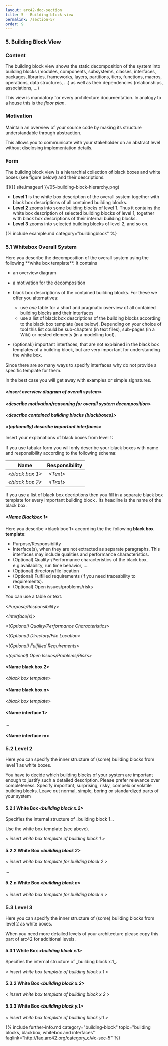 ```yaml
---
layout: arc42-doc-section
title: 5 - Building block view
permalink: /section-5/
order: 9
---
```


### 5. Building Block View

<div class="arc42-help" markdown="1">

### Content
The building block view shows the static decomposition of the system into building blocks (modules, components, subsystems, classes,
interfaces, packages, libraries, frameworks, layers, partitions, tiers, functions, macros, operations,
data structures, ...) as well as their dependencies (relationships, associations, ...)

This view is mandatory for every architecture documentation.
In analogy to a house this is the _floor plan_.

### Motivation
Maintain an overview of your source code by making its structure understandable through abstraction.

This allows you to communicate with your stakeholder on an abstract level without disclosing implementation details.

### Form
The building block view is a hierarchial collection of black boxes and white boxes (see figure below) and their descriptions.

![]({{ site.imageurl }}/05-building-block-hierarchy.png)

* **Level 1** is the white box description of the overall system together with black box descriptions of all contained building blocks.
* **Level 2** zooms into some building blocks of level 1.
Thus it contains the white box description of selected building blocks of level 1, together with black box descriptions of their internal building blocks.
* **Level 3** zooms into selected building blocks of level 2, and so on.

<!-- collect all examples that are releated to this section of arc42 -->
{% include example.md category="buildingblock" %}

</div>

### 5.1 Whitebox Overall System

<div class="arc42-help" markdown="1">
Here you describe the decomposition of the overall system using the following **white box template**.
It contains

* an overview diagram
* a motivation for the decomposition
* black box descriptions of the contained building blocks. For these we offer you alternatives:
  * use _one_ table for a short and pragmatic overview of all contained building blocks and their interfaces
  * use a list of black box descriptions of the building blocks according to the black box template (see below). Depending on your choice of tool this list could be sub-chapters (in text files), sub-pages (in a Wiki) or nested elements (in a modelling tool).

* (optional:) important interfaces, that are not explained in the black box templates of a building block, but are very important for understanding the white box.

Since there are so many ways to specify interfaces why do not provide a specific template for them.

In the best case you will get away with examples or simple
signatures.

</div>

#### _&lt;insert overview diagram of overall system>_

#### _&lt;describe motivation/reasoning for overall system decomposition>_

#### _&lt;describe contained building blocks (blackboxes)>_

#### _&lt;(optionally) describe important interfaces>_


<div class="arc42-help" markdown="1">

Insert your explanations of black boxes from level 1:

If you use tabular form you will only describe your black
boxes with name and  responsibility according to the following schema:

| **Name** | **Responsibility** |
|----------|--------------------|
| _&lt;black box 1>_ | _&lt;Text>_ |
| _&lt;black box 2>_ | _&lt;Text>_ |

If you use a list of black box decriptions then you fill in a separate black box template for every important building block .
Its headline is the name of the black box.

</div>

#### _&lt;Name Blackbox 1>_

<div class="arc42-help" markdown="1">

Here you describe <black box 1>
according the the following **black box template**:

* Purpose/Responsibility
* Interface(s), when they are not extracted as separate paragraphs. This interfaces may include qualities and performance characteristics.
* (Optional) Quality-/Performance characteristics of the black box, e.g.availability, run time behavior, ....
* (Optional) directory/file location
* (Optional) Fulfilled requirements (if you need traceability to requirements).
* (Optional) Open issues/problems/risks

You can use a table or text.
</div>

_&lt;Purpose/Responsibility>_

_&lt;Interface(s)>_

_&lt;(Optional) Quality/Performance Characteristics>_

_&lt;(Optional) Directory/File Location>_

_&lt;(Optional) Fulfilled Requirements>_

_&lt;(optional) Open Issues/Problems/Risks>_




#### &lt;Name black box 2>

_&lt;black box template>_

#### &lt;Name black box n>

_&lt;black box template>_


#### &lt;Name interface 1>

...

#### &lt;Name interface m>




### 5.2 Level 2

<div class="arc42-help" markdown="1">
Here you can specify the inner structure of (some) building blocks from level 1 as white boxes.

You have to decide which building blocks of your system are important enough to justify such a detailed description. Please prefer relevance over completeness. Specify important, surprising, risky, compelx or volatile building blocks. Leave out normal, simple, boring or standardized parts of your system

</div>

#### 5.2.1 White Box _&lt;building block x.2&gt;_
<div class="arc42-help" markdown="1">
Specifies the internal structure of _building block 1_.

Use the white box template (see above).
</div>

_< insert white box template of building block 1 >_

#### 5.2.2 White Box _&lt;building block 2&gt;_
_< insert white box template for building block 2 >_

...

#### 5.2.n White Box _&lt;building block n&gt;_
_< insert white box template for building block n >_

### 5.3 Level 3

<div class="arc42-help" markdown="1">
Here you can specify the inner structure of (some) building blocks from level 2 as white boxes.

When you need more detailed levels of your architecture please copy this
part of arc42 for additional levels.
</div>

#### 5.3.1 White Box _&lt;building block x.1&gt;_

<div class="arc42-help" markdown="1">
Specifies the internal structure of _building block x.1_.
</div>

_< insert white box template of building block x.1 >_

#### 5.3.2 White Box _&lt;building block x.2&gt;_
_< insert white box template of building block x.2 >_

#### 5.3.3 White Box _&lt;building block y.1&gt;_
_< insert white box template of building block y.1 >_


{% include further-info.md category="building-block"
   topic="building blocks, blackbox, whitebox and interfaces"
   faqlink="http://faq.arc42.org/category_c/#c-sec-5" %}
